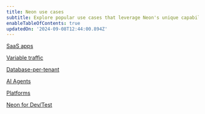 ```yaml
---
title: Neon use cases
subtitle: Explore popular use cases that leverage Neon's unique capabilities 
enableTableOfContents: true
updatedOn: '2024-09-08T12:44:00.894Z'
---
```


<DetailIconCards>

<a href="/docs/use-cases/saas-apps" description="Build faster on Neon with autoscaling, database branching, and the serverless operating model" icon="gui">SaaS apps</a>

<a href="/docs/use-cases/variable-traffic" description="Optimize for performance without over-provisioning with Neon's Autoscaling feature" icon="chart-bar">Variable traffic</a>

<a href="/docs/use-cases/database-per-tenant" description="Learn how you can build database-per-tenant architectures easily and cost-effectively" icon="database">Database-per-tenant</a>

<a href="/docs/use-cases/ai-agents" description="Leverage Neon's instant Postgres database provisioning for AI agent development" icon="openai">AI Agents</a>

<a href="/docs/use-cases/platforms" description="Enable your users to create their own isolated Postgres databases" icon="filter">Platforms</a>

<a href="/docs/use-cases/dev-test" description="Migrate your non-prod environments to Neon to ship faster with with lower costs" icon="import">Neon for Dev/Test</a>

</DetailIconCards>
